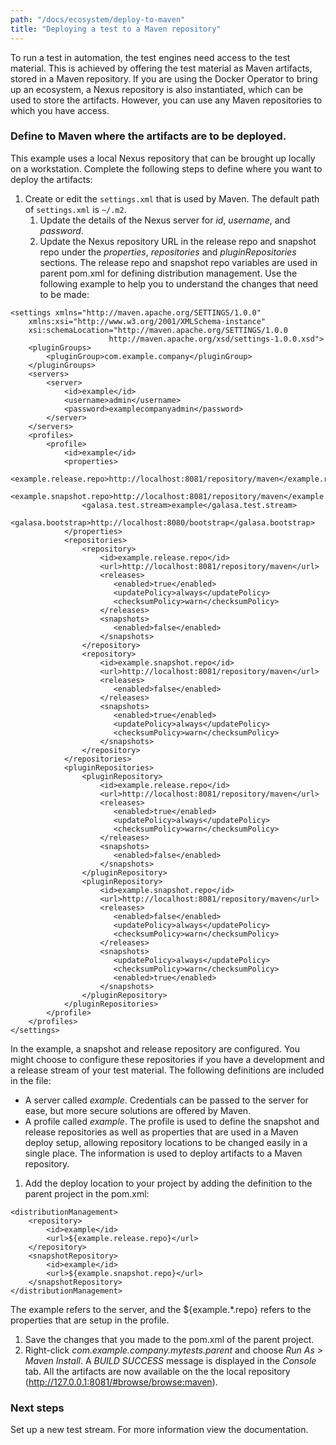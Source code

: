 ```yaml
---
path: "/docs/ecosystem/deploy-to-maven"
title: "Deploying a test to a Maven repository"
---
```


To run a test in automation, the test engines need access to the test material. This is achieved by offering the test material as Maven artifacts, stored in a Maven repository. If you are using the Docker Operator to bring up an ecosystem, a Nexus repository is also instantiated, which can be used to store the artifacts. However, you can use any Maven repositories to which you have access.

###  Define to Maven where the artifacts are to be deployed.
This example uses a local Nexus repository that can be brought up locally on a workstation.
Complete the following steps to define where you want to deploy the artifacts:
1. Create or edit the ```settings.xml``` that is used by Maven. The default path of ```settings.xml``` is ```~/.m2```.
    1. Update the details of the Nexus server for _id_, _username_, and _password_.
    1. Update the Nexus repository URL in the release repo and snapshot repo under the _properties_, _repositories_ and _pluginRepositories_ sections. The release repo and snapshot repo variables are used in parent pom.xml for defining distribution management.
Use the following example to help you to understand the changes that need to be made:
```
<settings xmlns="http://maven.apache.org/SETTINGS/1.0.0"
    xmlns:xsi="http://www.w3.org/2001/XMLSchema-instance"
    xsi:schemaLocation="http://maven.apache.org/SETTINGS/1.0.0
                      http://maven.apache.org/xsd/settings-1.0.0.xsd">
    <pluginGroups>
        <pluginGroup>com.example.company</pluginGroup>
    </pluginGroups>
    <servers>
        <server>
            <id>example</id>
            <username>admin</username>
            <password>examplecompanyadmin</password>
        </server>
    </servers>
    <profiles>
        <profile>
            <id>example</id>
            <properties>
                <example.release.repo>http://localhost:8081/repository/maven</example.release.repo>
                <example.snapshot.repo>http://localhost:8081/repository/maven</example.snapshot.repo>
                <galasa.test.stream>example</galasa.test.stream>
                <galasa.bootstrap>http://localhost:8080/bootstrap</galasa.bootstrap>
            </properties>
            <repositories>
                <repository>
                    <id>example.release.repo</id>
                    <url>http://localhost:8081/repository/maven</url>
                    <releases>
                       <enabled>true</enabled>
                       <updatePolicy>always</updatePolicy>
                       <checksumPolicy>warn</checksumPolicy>
                    </releases>
                    <snapshots>
                       <enabled>false</enabled>
                    </snapshots>
                </repository>
                <repository>
                    <id>example.snapshot.repo</id>
                    <url>http://localhost:8081/repository/maven</url>
                    <releases>
                       <enabled>false</enabled>
                    </releases>
                    <snapshots>
                       <enabled>true</enabled>
                       <updatePolicy>always</updatePolicy>
                       <checksumPolicy>warn</checksumPolicy>
                    </snapshots>
                </repository>
            </repositories>
            <pluginRepositories>
                <pluginRepository>
                    <id>example.release.repo</id>
                    <url>http://localhost:8081/repository/maven</url>
                    <releases>
                       <enabled>true</enabled>
                       <updatePolicy>always</updatePolicy>
                       <checksumPolicy>warn</checksumPolicy>
                    </releases>
                    <snapshots>
                       <enabled>false</enabled>
                    </snapshots>
                </pluginRepository>
                <pluginRepository>
                    <id>example.snapshot.repo</id>
                    <url>http://localhost:8081/repository/maven</url>
                    <releases>
                       <enabled>false</enabled>
                       <updatePolicy>always</updatePolicy>
                       <checksumPolicy>warn</checksumPolicy>
                    </releases>
                    <snapshots>
                       <updatePolicy>always</updatePolicy>
                       <checksumPolicy>warn</checksumPolicy>
                       <enabled>true</enabled>
                    </snapshots>
                </pluginRepository>
            </pluginRepositories>
        </profile>
    </profiles>
</settings>
```
In the example, a snapshot and release repository are configured. You might choose to configure these repositories if you have a development and a release stream of your test material. The following definitions are included in the file:
- A server called _example_. Credentials can be passed to the server for ease, but more secure solutions are offered by Maven.
- A profile called _example_. The profile is used to define the snapshot and release repositories as well as properties that are used in a Maven deploy setup, allowing repository locations to be changed easily in a single place.
The information is used to deploy artifacts to a Maven repository.
1. Add the deploy location to your project by adding the definition to the parent project in the pom.xml:
```
<distributionManagement>
    <repository>
        <id>example</id>
        <url>${example.release.repo}</url>
    </repository>
    <snapshotRepository>
        <id>example</id>
        <url>${example.snapshot.repo}</url>
    </snapshotRepository>
</distributionManagement>
```
The <id>example</id> refers to the server, and the <url>${example.*.repo}</url> refers to the properties that are setup in the profile.
1. Save the changes that you made to the pom.xml of the parent project.
1. Right-click _com.example.company.mytests.parent_ and choose _Run As > Maven Install_.
A _BUILD SUCCESS_ message is displayed in the _Console_ tab.
All the artifacts are now available on the the local repository (http://127.0.0.1:8081/#browse/browse:maven).
### Next steps
Set up a new test stream. For more information view the documentation.  
